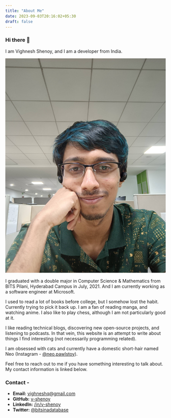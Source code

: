 ```yaml
---
title: "About Me"
date: 2023-09-03T20:16:02+05:30
draft: false
---
```


### Hi there :wave:

I am Vighnesh Shenoy, and I am a developer from India. 

![me posing in front of Matrimandir, Auroville](/about.jpg)

I graduated with a double major in Computer Science & Mathematics from BITS Pilani, Hyderabad Campus in July, 2021. And I am currently
working as a software engineer at Microsoft.

I used to read a lot of books before college, but I somehow lost the habit. Currently trying to pick it back up. I am a fan of 
reading manga, and watching anime. I also like to play chess, although I am not particularly good at it.

I like reading technical blogs, discovering new open-source projects, and listening to podcasts. In that vein, this website is an attempt
to write about things I find interesting (not necessarily programming related). 

I am obsessed with cats and currently have a domestic short-hair named Neo (Instagram - [@neo.pawlstoy](https://www.instagram.com/neo.pawlstoy/)).

Feel free to reach out to me if you have something interesting to talk about. My contact information is linked below.

### Contact -

- **Email:** [vighneshq@gmail.com](mailto:vighneshq@gmail.com)
- **GitHub:** [v-shenoy](https://github.com/v-shenoy)
- **LinkedIn:** [/in/v-shenoy](https://linkedin.com/in/v-shenoy)
- **Twitter:** [@bitsinadatabase](https://twitter.com/bitsinadatabase)
